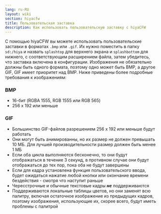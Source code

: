 ```yaml
---
lang: ru-RU
layout: wiki
section: hiyacfw
title: Пользовательская заставка
description: Как использовать пользовательскую заставку с hiyaCFW
---
```


С помощью hiyaCFW вы можете использовать пользовательские заставки в форматах `.bmp` или `.gif`. Их нужно поместить в папку `sd:/hiya` и назвать `splashtop` для верхнего экрана и `splashbottom` для нижнего, с соответствующим расширением файла, затем убедитесь, что заставка включена в конфигурации. Изображения не обязательно должны быть одного формата, поэтому одно может быть BMP, а другое GIF, GIF имеет приоритет над BMP. Ниже приведены более подробные требования к изображениям:

### BMP
- 16-бит (RGBA 1555, RGB 1555 или RGB 565)
- 256 x 192 или меньше

### GIF
- Большинство GIF-файлов разрешением 256 x 192 или меньше будут работать
- Они могут быть анимированны, но их размер не должен превышать 10 МБ. Для лучшей производительности размер должен быть менее 1 МБ
- Если оба цикла выполняются бесконечно, то они будут отображаться в течение 3 секунд, в противном случае они будут отображаться до тех пор, пока оба не будут завершены
- Если для кадра установлена функция пользовательского ввода, будет ожидаться нажатие любой кнопки или окончание времени бездействия - смотря что наступит раньше
- Чересстрочные и обычные текстовые кадры ***не*** поддерживаются
- Поддерживаются локальные таблицы цветов, но они заменят всю палитру, включая остаточное изображение из предыдущих кадров, поэтому изображения, использующие их, скорее всего, будут иметь проблемы с палитрой
